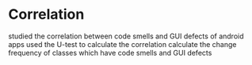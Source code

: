 # Correlation 
studied the correlation between code smells and GUI defects of android apps
used the U-test to calculate the correlation
calculate the change frequency of classes which have code smells and GUI defects
